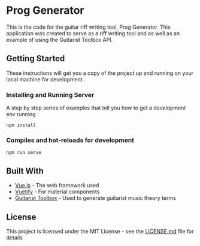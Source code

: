 # Prog Generator

This is the code for the guitar riff writing tool, Prog Generator. This application was created to serve as a riff writing tool and as well as an example of using the Guitarist Toolbox API. 

## Getting Started

These instructions will get you a copy of the project up and running on your local machine for development .

### Installing and Running Server

A step by step series of examples that tell you how to get a development env running
```
npm install
```

### Compiles and hot-reloads for development
```
npm run serve
```


## Built With

* [Vue.js](https://vuejs.org/v2/guide/) - The web framework used
* [Vuetify](https://vuetifyjs.com/en/getting-started/quick-start) - For material components
* [Guitarist Toolbox](https://github.com/moisesjsanchez/Guitarist-Toolbox) - Used to generate guitarist music theory terms

## License

This project is licensed under the MIT License - see the [LICENSE.md](LICENSE.md) file for details
